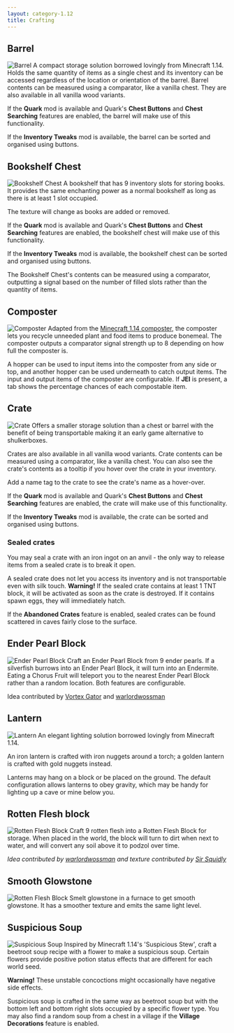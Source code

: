 ```yaml
---
layout: category-1.12
title: Crafting
---
```


## Barrel
![Barrel](https://i.postimg.cc/T1GPmmsN/barrel.jpg)
A compact storage solution borrowed lovingly from Minecraft 1.14.  Holds the same quantity of items as a single chest and its inventory can be accessed regardless of the location or orientation of the barrel.  Barrel contents can be measured using a comparator, like a vanilla chest.  They are also available in all vanilla wood variants.

If the **Quark** mod is available and Quark's **Chest Buttons** and **Chest Searching** features are enabled, the barrel will make use of this functionality.

If the **Inventory Tweaks** mod is available, the barrel can be sorted and organised using buttons.

## Bookshelf Chest
![Bookshelf Chest](https://i.postimg.cc/66LqKj7k/bookshelfchest.jpg)
A bookshelf that has 9 inventory slots for storing books.  It provides the same enchanting power as a normal bookshelf as long as there is at least 1 slot occupied.

The texture will change as books are added or removed.

If the **Quark** mod is available and Quark's **Chest Buttons** and **Chest Searching** features are enabled, the bookshelf chest will make use of this functionality.

If the **Inventory Tweaks** mod is available, the bookshelf chest can be sorted and organised using buttons.

The Bookshelf Chest's contents can be measured using a comparator, outputting a signal based on the number of filled slots rather than the quantity of items.

## Composter
![Composter](https://i.postimg.cc/T1RRhxyZ/composter.jpg)
Adapted from the [Minecraft 1.14 composter](https://minecraft.gamepedia.com/Composter), the composter lets you recycle unneeded plant and food items to produce bonemeal.  The composter outputs a comparator signal strength up to 8 depending on how full the composter is.

A hopper can be used to input items into the composter from any side or top, and another hopper can be used underneath to catch output items.  The input and output items of the composter are configurable.  If **JEI** is present, a tab shows the percentage chances of each compostable item.

## Crate
![Crate](https://i.postimg.cc/rwbFj7br/crate.jpg)
Offers a smaller storage solution than a chest or barrel with the benefit of being transportable making it an early game alternative to shulkerboxes.

Crates are also available in all vanilla wood variants.  Crate contents can be measured using a comparator, like a vanilla chest. You can also see the crate's contents as a tooltip if you hover over the crate in your inventory.

Add a name tag to the crate to see the crate's name as a hover-over.

If the **Quark** mod is available and Quark's **Chest Buttons** and **Chest Searching** features are enabled, the crate will make use of this functionality.
            
If the **Inventory Tweaks** mod is available, the crate can be sorted and organised using buttons.
            
### Sealed crates
You may seal a crate with an iron ingot on an anvil - the only way to release items from a sealed crate is to break it open.

A sealed crate does not let you access its inventory and is not transportable even with silk touch. **Warning!** If the sealed crate contains at least 1 TNT block, it will be activated as soon as the crate is destroyed.  If it contains spawn eggs, they will immediately hatch.

If the **Abandoned Crates** feature is enabled, sealed crates can be found scattered in caves fairly close to the surface.

## Ender Pearl Block
![Ender Pearl Block](https://i.postimg.cc/tTzjKcrD/enderpearlblock.jpg)
Craft an Ender Pearl Block from 9 ender pearls.  If a silverfish burrows into an Ender Pearl Block, it will turn into an Endermite.  Eating a Chorus Fruit will teleport you to the nearest Ender Pearl Block rather than a random location.  Both features are configurable.

Idea contributed by [Vortex Gator](https://www.reddit.com/user/Vortex_Gator) and [warlordwossman](https://www.reddit.com/user/warlordwossman)

## Lantern
![Lantern](https://i.postimg.cc/wv9KQV6N/lantern.jpg)
An elegant lighting solution borrowed lovingly from Minecraft 1.14.

An iron lantern is crafted with iron nuggets around a torch; a golden lantern is crafted with gold nuggets instead.

Lanterns may hang on a block or be placed on the ground.  The default configuration allows lanterns to obey gravity, which may be handy for lighting up a cave or mine below you.

## Rotten Flesh block
![Rotten Flesh Block](https://i.postimg.cc/wMPbZcd0/rottenfleshblock.jpg)
Craft 9 rotten flesh into a Rotten Flesh Block for storage.  When placed in the world, the block will turn to dirt when next to water, and will convert any soil above it to podzol over time.

*Idea contributed by [warlordwossman](https://www.reddit.com/user/warlordwossman) and texture contributed by [Sir Squidly](https://www.curseforge.com/members/sir_squid1y/projects)*

## Smooth Glowstone
![Rotten Flesh Block](https://i.postimg.cc/6qDYYWdP/smoothglowstone.jpg)
Smelt glowstone in a furnace to get smooth glowstone.  It has a smoother texture and emits the same light level.

## Suspicious Soup
![Suspicious Soup](https://i.postimg.cc/kgPTS5M6/suspicioussoup.jpg)
Inspired by Minecraft 1.14's 'Suspicious Stew', craft a beetroot soup recipe with a flower to make a suspicious soup.  Certain flowers provide positive potion status effects that are different for each world seed.

**Warning!** These unstable concoctions might occasionally have negative side effects.

Suspicious soup is crafted in the same way as beetroot soup but with the bottom left and bottom right slots occupied by a specific flower type.  You may also find a random soup from a chest in a village if the **Village Decorations** feature is enabled.